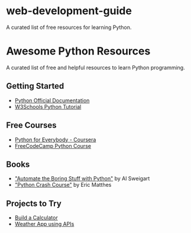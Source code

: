 # web-development-guide
A curated list of free resources for learning Python.
# Awesome Python Resources  
A curated list of free and helpful resources to learn Python programming.  

## Getting Started  
- [Python Official Documentation](https://docs.python.org/3/)  
- [W3Schools Python Tutorial](https://www.w3schools.com/python/)  

## Free Courses  
- [Python for Everybody - Coursera](https://www.coursera.org/specializations/python)  
- [FreeCodeCamp Python Course](https://www.freecodecamp.org/)  

## Books  
- ["Automate the Boring Stuff with Python"](https://automatetheboringstuff.com/) by Al Sweigart  
- ["Python Crash Course"](https://nostarch.com/pythoncrashcourse) by Eric Matthes  

## Projects to Try  
- [Build a Calculator](https://realpython.com/python-projects/)  
- [Weather App using APIs](https://openweathermap.org/api)
